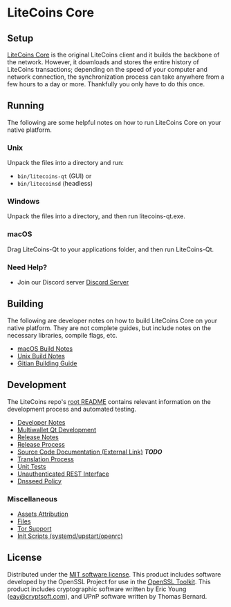 LiteCoins Core
==================

Setup
---------------------
[LiteCoins Core](http://lts.org) is the original LiteCoins client and it builds the backbone of the network. However, it downloads and stores the entire history of LiteCoins transactions; depending on the speed of your computer and network connection, the synchronization process can take anywhere from a few hours to a day or more. Thankfully you only have to do this once.

Running
---------------------
The following are some helpful notes on how to run LiteCoins Core on your native platform.

### Unix

Unpack the files into a directory and run:

- `bin/litecoins-qt` (GUI) or
- `bin/litecoinsd` (headless)

### Windows

Unpack the files into a directory, and then run litecoins-qt.exe.

### macOS

Drag LiteCoins-Qt to your applications folder, and then run LiteCoins-Qt.

### Need Help?

* Join our Discord server [Discord Server](https://discord.lts.org)

Building
---------------------
The following are developer notes on how to build LiteCoins Core on your native platform. They are not complete guides, but include notes on the necessary libraries, compile flags, etc.

- [macOS Build Notes](build-osx.md)
- [Unix Build Notes](build-unix.md)
- [Gitian Building Guide](gitian-building.md)

Development
---------------------
The LiteCoins repo's [root README](https://github.com/litecoins-official/litecoins/blob/master/README.md) contains relevant information on the development process and automated testing.

- [Developer Notes](developer-notes.md)
- [Multiwallet Qt Development](multiwallet-qt.md)
- [Release Notes](release-notes.md)
- [Release Process](release-process.md)
- [Source Code Documentation (External Link)](https://dev.visucore.com/ltsoin/doxygen/) ***TODO***
- [Translation Process](translation_process.md)
- [Unit Tests](unit-tests.md)
- [Unauthenticated REST Interface](REST-interface.md)
- [Dnsseed Policy](dnsseed-policy.md)

### Miscellaneous
- [Assets Attribution](assets-attribution.md)
- [Files](files.md)
- [Tor Support](tor.md)
- [Init Scripts (systemd/upstart/openrc)](init.md)

License
---------------------
Distributed under the [MIT software license](/COPYING).
This product includes software developed by the OpenSSL Project for use in the [OpenSSL Toolkit](https://www.openssl.org/). This product includes
cryptographic software written by Eric Young ([eay@cryptsoft.com](mailto:eay@cryptsoft.com)), and UPnP software written by Thomas Bernard.
